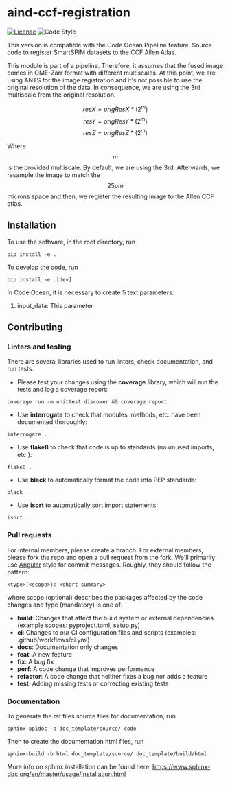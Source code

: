 # aind-ccf-registration

[![License](https://img.shields.io/badge/license-MIT-brightgreen)](LICENSE)
![Code Style](https://img.shields.io/badge/code%20style-black-black)

This version is compatible with the Code Ocean Pipeline feature.
Source code to register SmartSPIM datasets to the CCF Allen Atlas.

This module is part of a pipeline. Therefore, it assumes that the
fused image comes in OME-Zarr format with different multiscales.
At this point, we are using ANTS for the image registration and it's
not possible to use the original resolution of the data. In consequence,
we are using the 3rd multiscale from the original resolution.

$$resX=origResX*(2^m)$$
$$resY=origResY*(2^m)$$
$$resZ=origResZ*(2^m)$$

Where $$m$$ is the provided multiscale. By default, we are using the 3rd. Afterwards, we resample the image to match the $$25um$$ microns space and then, we register the resulting image to the Allen CCF atlas.

## Installation
To use the software, in the root directory, run
```
pip install -e .
```

To develop the code, run
```
pip install -e .[dev]
```

In Code Ocean, it is necessary to create 5 text parameters:
1. input_data: This parameter

## Contributing

### Linters and testing

There are several libraries used to run linters, check documentation, and run tests.

- Please test your changes using the **coverage** library, which will run the tests and log a coverage report:

```
coverage run -m unittest discover && coverage report
```

- Use **interrogate** to check that modules, methods, etc. have been documented thoroughly:

```
interrogate .
```

- Use **flake8** to check that code is up to standards (no unused imports, etc.):
```
flake8 .
```

- Use **black** to automatically format the code into PEP standards:
```
black .
```

- Use **isort** to automatically sort import statements:
```
isort .
```

### Pull requests

For internal members, please create a branch. For external members, please fork the repo and open a pull request from the fork. We'll primarily use [Angular](https://github.com/angular/angular/blob/main/CONTRIBUTING.md#commit) style for commit messages. Roughly, they should follow the pattern:
```
<type>(<scope>): <short summary>
```

where scope (optional) describes the packages affected by the code changes and type (mandatory) is one of:

- **build**: Changes that affect the build system or external dependencies (example scopes: pyproject.toml, setup.py)
- **ci**: Changes to our CI configuration files and scripts (examples: .github/workflows/ci.yml)
- **docs**: Documentation only changes
- **feat**: A new feature
- **fix**: A bug fix
- **perf**: A code change that improves performance
- **refactor**: A code change that neither fixes a bug nor adds a feature
- **test**: Adding missing tests or correcting existing tests

### Documentation
To generate the rst files source files for documentation, run
```
sphinx-apidoc -o doc_template/source/ code
```
Then to create the documentation html files, run
```
sphinx-build -b html doc_template/source/ doc_template/build/html
```
More info on sphinx installation can be found here: https://www.sphinx-doc.org/en/master/usage/installation.html
